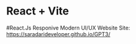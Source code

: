 # React + Vite

#React.Js Responive Modern UI/UX Website Site: https://saradarideveloper.github.io/GPT3/